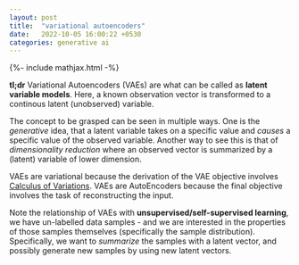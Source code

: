 ```yaml
---
layout: post
title:  "variational autoencoders"
date:   2022-10-05 16:00:22 +0530
categories: generative ai
---
```

{%- include mathjax.html -%}

**tl;dr** Variational Autoencoders (VAEs) are what can be called as **latent variable models**. Here, a known observation vector is transformed to a continous latent (unobserved) variable. <br>

The concept to be grasped can be seen in multiple ways. One is the *generative* idea, that a latent variable takes on a specific value and *causes* a specific value of the observed variable. Another way to see this is that of *dimensionality reduction* where an observed vector is summarized by a (latent) variable of lower dimension. <br> 

VAEs are variational because the derivation of the VAE objective involves [Calculus of Variations](https://en.wikipedia.org/wiki/Calculus_of_variations). VAEs are AutoEncoders because the final objective involves the task of reconstructing the input.<br> 

Note the relationship of VAEs with **unsupervised/self-supervised learning**, we have un-labelled data samples - and we are interested in the properties of those samples themselves (specifically the sample distribution). Specifically, we want to *summarize* the samples with a latent vector, and possibly generate new samples by using new latent vectors.